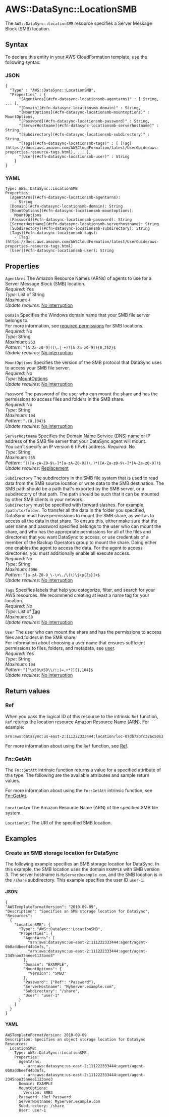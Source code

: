 # AWS::DataSync::LocationSMB<a name="aws-resource-datasync-locationsmb"></a>

The `AWS::DataSync::LocationSMB` resource specifies a Server Message Block \(SMB\) location\.

## Syntax<a name="aws-resource-datasync-locationsmb-syntax"></a>

To declare this entity in your AWS CloudFormation template, use the following syntax:

### JSON<a name="aws-resource-datasync-locationsmb-syntax.json"></a>

```
{
  "Type" : "AWS::DataSync::LocationSMB",
  "Properties" : {
      "[AgentArns](#cfn-datasync-locationsmb-agentarns)" : [ String, ... ],
      "[Domain](#cfn-datasync-locationsmb-domain)" : String,
      "[MountOptions](#cfn-datasync-locationsmb-mountoptions)" : MountOptions,
      "[Password](#cfn-datasync-locationsmb-password)" : String,
      "[ServerHostname](#cfn-datasync-locationsmb-serverhostname)" : String,
      "[Subdirectory](#cfn-datasync-locationsmb-subdirectory)" : String,
      "[Tags](#cfn-datasync-locationsmb-tags)" : [ [Tag](https://docs.aws.amazon.com/AWSCloudFormation/latest/UserGuide/aws-properties-resource-tags.html), ... ],
      "[User](#cfn-datasync-locationsmb-user)" : String
    }
}
```

### YAML<a name="aws-resource-datasync-locationsmb-syntax.yaml"></a>

```
Type: AWS::DataSync::LocationSMB
Properties: 
  [AgentArns](#cfn-datasync-locationsmb-agentarns): 
    - String
  [Domain](#cfn-datasync-locationsmb-domain): String
  [MountOptions](#cfn-datasync-locationsmb-mountoptions): 
    MountOptions
  [Password](#cfn-datasync-locationsmb-password): String
  [ServerHostname](#cfn-datasync-locationsmb-serverhostname): String
  [Subdirectory](#cfn-datasync-locationsmb-subdirectory): String
  [Tags](#cfn-datasync-locationsmb-tags): 
    - [Tag](https://docs.aws.amazon.com/AWSCloudFormation/latest/UserGuide/aws-properties-resource-tags.html)
  [User](#cfn-datasync-locationsmb-user): String
```

## Properties<a name="aws-resource-datasync-locationsmb-properties"></a>

`AgentArns`  <a name="cfn-datasync-locationsmb-agentarns"></a>
The Amazon Resource Names \(ARNs\) of agents to use for a Server Message Block \(SMB\) location\.   
*Required*: Yes  
*Type*: List of String  
*Maximum*: `4`  
*Update requires*: [No interruption](https://docs.aws.amazon.com/AWSCloudFormation/latest/UserGuide/using-cfn-updating-stacks-update-behaviors.html#update-no-interrupt)

`Domain`  <a name="cfn-datasync-locationsmb-domain"></a>
Specifies the Windows domain name that your SMB file server belongs to\.   
For more information, see [required permissions](https://docs.aws.amazon.com/datasync/latest/userguide/create-smb-location.html#configuring-smb-permissions) for SMB locations\.  
*Required*: No  
*Type*: String  
*Maximum*: `253`  
*Pattern*: `^[A-Za-z0-9]((\.|-+)?[A-Za-z0-9]){0,252}$`  
*Update requires*: [No interruption](https://docs.aws.amazon.com/AWSCloudFormation/latest/UserGuide/using-cfn-updating-stacks-update-behaviors.html#update-no-interrupt)

`MountOptions`  <a name="cfn-datasync-locationsmb-mountoptions"></a>
Specifies the version of the SMB protocol that DataSync uses to access your SMB file server\.  
*Required*: No  
*Type*: [MountOptions](aws-properties-datasync-locationsmb-mountoptions.md)  
*Update requires*: [No interruption](https://docs.aws.amazon.com/AWSCloudFormation/latest/UserGuide/using-cfn-updating-stacks-update-behaviors.html#update-no-interrupt)

`Password`  <a name="cfn-datasync-locationsmb-password"></a>
The password of the user who can mount the share and has the permissions to access files and folders in the SMB share\.  
*Required*: No  
*Type*: String  
*Maximum*: `104`  
*Pattern*: `^.{0,104}$`  
*Update requires*: [No interruption](https://docs.aws.amazon.com/AWSCloudFormation/latest/UserGuide/using-cfn-updating-stacks-update-behaviors.html#update-no-interrupt)

`ServerHostname`  <a name="cfn-datasync-locationsmb-serverhostname"></a>
Specifies the Domain Name Service \(DNS\) name or IP address of the SMB file server that your DataSync agent will mount\.  
You can't specify an IP version 6 \(IPv6\) address\.
*Required*: No  
*Type*: String  
*Maximum*: `255`  
*Pattern*: `^(([a-zA-Z0-9\-]*[a-zA-Z0-9])\.)*([A-Za-z0-9\-]*[A-Za-z0-9])$`  
*Update requires*: [Replacement](https://docs.aws.amazon.com/AWSCloudFormation/latest/UserGuide/using-cfn-updating-stacks-update-behaviors.html#update-replacement)

`Subdirectory`  <a name="cfn-datasync-locationsmb-subdirectory"></a>
The subdirectory in the SMB file system that is used to read data from the SMB source location or write data to the SMB destination\. The SMB path should be a path that's exported by the SMB server, or a subdirectory of that path\. The path should be such that it can be mounted by other SMB clients in your network\.  
 `Subdirectory` must be specified with forward slashes\. For example, `/path/to/folder`\.
To transfer all the data in the folder you specified, DataSync must have permissions to mount the SMB share, as well as to access all the data in that share\. To ensure this, either make sure that the user name and password specified belongs to the user who can mount the share, and who has the appropriate permissions for all of the files and directories that you want DataSync to access, or use credentials of a member of the Backup Operators group to mount the share\. Doing either one enables the agent to access the data\. For the agent to access directories, you must additionally enable all execute access\.  
*Required*: No  
*Type*: String  
*Maximum*: `4096`  
*Pattern*: `^[a-zA-Z0-9_\-\+\./\(\)\$\p{Zs}]+$`  
*Update requires*: [No interruption](https://docs.aws.amazon.com/AWSCloudFormation/latest/UserGuide/using-cfn-updating-stacks-update-behaviors.html#update-no-interrupt)

`Tags`  <a name="cfn-datasync-locationsmb-tags"></a>
Specifies labels that help you categorize, filter, and search for your AWS resources\. We recommend creating at least a name tag for your location\.  
*Required*: No  
*Type*: List of [Tag](https://docs.aws.amazon.com/AWSCloudFormation/latest/UserGuide/aws-properties-resource-tags.html)  
*Maximum*: `50`  
*Update requires*: [No interruption](https://docs.aws.amazon.com/AWSCloudFormation/latest/UserGuide/using-cfn-updating-stacks-update-behaviors.html#update-no-interrupt)

`User`  <a name="cfn-datasync-locationsmb-user"></a>
The user who can mount the share and has the permissions to access files and folders in the SMB share\.  
For information about choosing a user name that ensures sufficient permissions to files, folders, and metadata, see [user](https://docs.aws.amazon.com/datasync/latest/userguide/create-smb-location.html#SMBuser)\.  
*Required*: Yes  
*Type*: String  
*Maximum*: `104`  
*Pattern*: `^[^\x5B\x5D\\/:;|=,+*?]{1,104}$`  
*Update requires*: [No interruption](https://docs.aws.amazon.com/AWSCloudFormation/latest/UserGuide/using-cfn-updating-stacks-update-behaviors.html#update-no-interrupt)

## Return values<a name="aws-resource-datasync-locationsmb-return-values"></a>

### Ref<a name="aws-resource-datasync-locationsmb-return-values-ref"></a>

When you pass the logical ID of this resource to the intrinsic `Ref` function, `Ref` returns the location resource Amazon Resource Name \(ARN\)\. For example:

`arn:aws:datasync:us-east-2:111222333444:location/loc-07db7abfc326c50s3`

For more information about using the `Ref` function, see [Ref](https://docs.aws.amazon.com/AWSCloudFormation/latest/UserGuide/intrinsic-function-reference-ref.html)\.

### Fn::GetAtt<a name="aws-resource-datasync-locationsmb-return-values-fn--getatt"></a>

The `Fn::GetAtt` intrinsic function returns a value for a specified attribute of this type\. The following are the available attributes and sample return values\.

For more information about using the `Fn::GetAtt` intrinsic function, see [Fn::GetAtt](https://docs.aws.amazon.com/AWSCloudFormation/latest/UserGuide/intrinsic-function-reference-getatt.html)\.

#### <a name="aws-resource-datasync-locationsmb-return-values-fn--getatt-fn--getatt"></a>

`LocationArn`  <a name="LocationArn-fn::getatt"></a>
The Amazon Resource Name \(ARN\) of the specified SMB file system\.

`LocationUri`  <a name="LocationUri-fn::getatt"></a>
The URI of the specified SMB location\.

## Examples<a name="aws-resource-datasync-locationsmb--examples"></a>



### Create an SMB storage location for DataSync<a name="aws-resource-datasync-locationsmb--examples--Create_an_SMB_storage_location_for_DataSync"></a>

The following example specifies an SMB storage location for DataSync\. In this example, the SMB location uses the domain `EXAMPLE` with SMB version 3\. The server hostname is `MyServer@example.com`, and the SMB location is in the `/share` subdirectory\. This example specifies the user ID `user-1`\. 

#### JSON<a name="aws-resource-datasync-locationsmb--examples--Create_an_SMB_storage_location_for_DataSync--json"></a>

```
{
"AWSTemplateFormatVersion": "2010-09-09",
"Description": "Specifies an SMB storage location for DataSync",
"Resources": 
  {
    "LocationSMB": {
      "Type": "AWS::DataSync::LocationSMB",
      "Properties": {
        "AgentArns": [
          "arn:aws:datasync:us-east-2:111222333444:agent/agent-0b0addbeef44b3nfs,",
          "arn:aws:datasync:us-east-2:111222333444:agent/agent-2345noo35nnee1123ovo3"
        ],
        "Domain": "EXAMPLE",
        "MountOptions": {
          "Version": "SMB3"
        },
        "Password": {"Ref": "Password"},
        "ServerHostname": "MyServer.example.com",
        "Subdirectory": "/share",
        "User": "user-1"
      }
    }
  }            
}
```

#### YAML<a name="aws-resource-datasync-locationsmb--examples--Create_an_SMB_storage_location_for_DataSync--yaml"></a>

```
AWSTemplateFormatVersion: 2010-09-09
Description: Specifies an object storage location for DataSync
Resources:
  LocationSMB:
    Type: AWS::DataSync::LocationSMB
    Properties: 
      AgentArns: 
        - arn:aws:datasync:us-east-2:111222333444:agent/agent-0b0addbeef44b3nfs,
        - arn:aws:datasync:us-east-2:111222333444:agent/agent-2345noo35nnee1123ovo3
      Domain: EXAMPLE
      MountOptions: 
        Version: SMB3
      Password: !Ref Password
      ServerHostname: MyServer.example.com
      Subdirectory: /share
      User: user-1
```